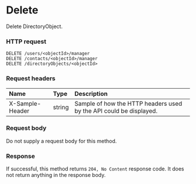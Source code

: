 # Delete

Delete DirectoryObject.
### HTTP request
```http
DELETE /users/<objectId>/manager
DELETE /contacts/<objectId>/manager
DELETE /directoryObjects/<objectId>

```
### Request headers
| Name       | Type | Description|
|:---------------|:--------|:----------|
| X-Sample-Header  | string  | Sample of how the HTTP headers used by the API could be displayed.|

### Request body
Do not supply a request body for this method.


### Response
If successful, this method returns `204, No Content` response code. It does not return anything in the response body.


<!-- uuid: 27227f0d-521d-41f3-88f5-83e9eca6b56f
2015-10-09 15:58:16 UTC -->